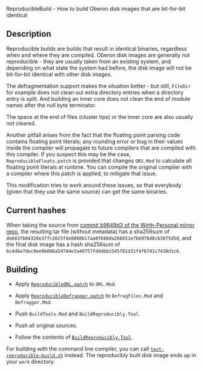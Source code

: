 ReproducibleBuild - How to build Oberon disk images that are bit-for-bit identical

Description
-----------

Reproducible builds are builds that result in identical binaries, regardless when
and where they are compiled. Oberon disk images are generally not reproducible - they
are usually taken from an existing system, and depending on what state the system had before,
the disk image will not be bit-for-bit identical with other disk images.

The defragmentation support makes the situation better - but still, `FileDir` for example
does not clean out extra directory entries when a directory entry is split. And building
an inner core does not clean the end of module names after the null byte terminator.

The space at the end of files (cluster tips) or the inner core are also usually not
cleared.

Another pitfall arises from the fact that the floating point parsing code contains floating
point literals; any rounding error or bug in their values inside the compiler will propagate to
future compilers that are compiled with this compiler. If you suspect this may be the case,
`ReproducibleFloats.patch` is provided that changes `ORS.Mod` to calculate all floating point
literals at runtime. You can compile the original compiler with a compiler where this patch
is applied, to mitigate that issue.

This modification tries to work around these issues, so that everybody (given that they
use the same source) can get the same binaries.


Current hashes
--------------

When taking the source from [commit b9649d3 of the Wirth-Personal mirror
repo](https://github.com/Spirit-of-Oberon/wirth-personal/tree/b9649d310e668c31b09e44ec38d0b517765be0a2/people.inf.ethz.ch/wirth/ProjectOberon/Sources),
the resulting tar file (without metadata) has a sha256sum of `de6837b84320e37fc2025fde8060b17aa0f688da266651e7b6976d8cb3875d50`,
and the final disk image has a hash sha256sum of `6c4d6e7dec9ee9b096a5d744e3a48757fd4dbb1545f81d31f4f6741c7430d1c6`.


Building
--------

- Apply [`ReproducibleORL.patch`](ReproducibleORL.patch) to `ORL.Mod`.

- Apply [`ReproducibleDefragger.patch`](ReproducibleDefragger.patch) to `DefragFiles.Mod` and `Defragger.Mod`.

- Push `BuildTools.Mod` and `BuildReproducibly.Tool`.

- Push all original sources.

- Follow the contents of [`BuildReproducibly.Tool`](BuildReproducibly.Tool).

For building with the command line compiler, you can call [`test-reproducible-build.sh`](test-reproducible-build.sh) instead.
The reproducibly built disk image ends up in your `work` directory.
